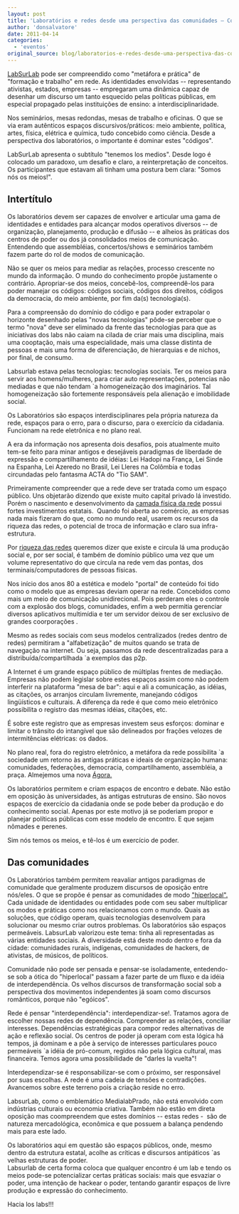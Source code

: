 ```yaml
---
layout: post
title: 'Laboratórios e redes desde uma perspectiva das comunidades – Comunidades desde uma perspectiva de laboratórios em rede.'
author: 'donsalvatore'
date: 2011-04-14
categories:
  - 'eventos'
original_source: blog/laboratorios-e-redes-desde-uma-perspectiva-das-comunidades-–-comunidades-desde-uma-perspectiva-.html
---
```


[LabSurLab](http://labsurlab.co/) pode ser compreendido como "metáfora e prática" de "formação e trabalho" em rede. As identidades envolvidas -- representando ativistas, estados, empresas -- empregaram uma dinâmica capaz de desenhar um discurso um tanto esquecido pelas políticas públicas, em especial propagado pelas instituições de ensino: a interdisciplinaridade.

Nos seminários, mesas redondas, mesas de trabalho e oficinas. O que se via eram autênticos espaços discursivos/práticos: meio ambiente, política, artes, física, elétrica e química, tudo concebido como ciência. Desde a perspectiva dos laboratórios, o importante é dominar estes "códigos".

LabSurLab apresenta o subtítulo "tenemos los medios". Desde logo é colocado um paradoxo, um desafio e claro, a reinterpretação de conceitos. Os participantes que estavam ali tinham uma postura bem clara: "Somos nós os meios!".

## **Intertítulo**

Os laboratórios devem ser capazes de envolver e articular uma gama de identidades e entidades para alcançar modos operativos diversos -- de organização, planejamento, produção e difusão -- e alheios às práticas dos centros de poder ou dos já consolidados meios de comunicação. Entendendo que assembléias, concertos/shows e seminários também fazem parte do rol de modos de comunicação.

Não se quer os meios para mediar as relações, processo crescente no mundo da informação. O mundo do conhecimento propõe justamente o contrário. Apropriar-se dos meios, concebê-los, compreendê-los para poder manejar os códigos: códigos sociais, códigos dos direitos, códigos da democracia, do meio ambiente, por fim da(s) tecnologia(s).

Para a compreensão do domínio do código e para poder extrapolar o horizonte desenhado pelas "novas tecnologias" pôde-se perceber que o termo "nova" deve ser eliminado da frente das tecnologias para que as iniciativas dos labs não caiam na cilada de criar mais uma disciplina, mais uma cooptação, mais uma especialidade, mais uma classe distinta de pessoas e mais uma forma de diferenciação, de hierarquias e de nichos, por final, de consumo.

Labsurlab estava pelas tecnologias: tecnologias sociais. Ter os meios para servir aos homens/mulheres, para criar auto representações, potencias não mediadas e que não tendam \`a homogeneização dos imaginários. Tal homogeneização são fortemente responsáveis pela alienação e imobilidade social.

Os Laboratórios são espaços interdisciplinares pela própria natureza da rede, espaços para o erro, para o discurso, para o exercício da cidadania. Funcionam na rede eletrônica e no plano real.

A era da informação nos apresenta dois desafios, pois atualmente muito tem-se feito para minar antigos e desejáveis paradigmas de liberdade de expressão e compartilhamento de idéias: Lei Hadopi na França, Lei Sinde na Espanha, Lei Azeredo no Brasil, Lei Lleres na Colômbia e todas circundadas pelo fantasma ACTA do "Tio SAM".

Primeiramente compreender que a rede deve ser tratada como um espaço público. Uns objetarão dizendo que existe muito capital privado lá investido. Porém o nascimento e desenvolvimento da [camada física da rede](http://pt.wikiversity.org/wiki/Introdução_ao_curso_e_apresentação_das_ferramentas) possui fortes investimentos estatais.  Quando foi aberta ao comércio, as empresas nada mais fizeram do que, como no mundo real, usarem os recursos da riqueza das redes, o potencial de troca de informação e claro sua infra-estrutura.

Por [riqueza das redes](http://cyber.law.harvard.edu/wealth_of_networks/index.php?title=A_Riqueza_das_Redes_-_Cap%C3%ADtulo_1) queremos dizer que existe e circula lá uma produção social e, por ser social, é também de domínio público uma vez que um volume representativo do que circula na rede vem das pontas, dos terminais/computadores de pessoas físicas.

Nos início dos anos 80 a estética e modelo "portal" de conteúdo foi tido como o modelo que as empresas deviam operar na rede. Concebidos como mais um meio de comunicação unidirecional. Pois perderam eles o controle com a explosão dos blogs, comunidades, enfim a web permitia gerenciar diversos aplicativos multimídia e ter um servidor deixou de ser exclusivo de grandes coorporações .

Mesmo as redes sociais com seus modelos centralizados (redes dentro de redes) permitiram a "alfabetização" de muitos quando se trata de navegação na internet. Ou seja, passamos da rede descentralizadas para a distribuída/compartilhada \`a exemplos das p2p.

A Internet é um grande espaço público de múltiplas frentes de mediação. Empresas não podem legislar sobre estes espaços assim como não podem interferir na plataforma "mesa de bar": aqui e ali a comunicação, as idéias, as citações, os arranjos circulam livremente, manejando códigos lingüísticos e culturais. A diferença da rede é que como meio eletrônico possibilita o registro das mesmas idéias, citações, etc.

É sobre este registro que as empresas investem seus esforços: dominar e limitar o trânsito do intangível que são delineados por frações velozes de intermitências elétricas: os dados.

No plano real, fora do registro eletrônico, a metáfora da rede possibilita \`a sociedade um retorno às antigas práticas e ideais de organização humana: comunidades, federações, democracia, compartilhamento, assembléia, a praça. Almejemos uma nova [Ágora.](http://ww2.ccebrasil.org.br/projeto/anilla-cultural-nueva-agora)

Os laboratórios permitem e criam espaços de encontro e debate. Não estão em oposição às universidades, às antigas estruturas de ensino. São novos espaços de exercício da cidadania onde se pode beber da produção e do conhecimento social. Apenas por este motivo já se poderiam propor e planejar políticas públicas com esse modelo de encontro. E que sejam nômades e perenes.

Sim nós temos os meios, e tê-los é um exercício de poder.

## **Das comunidades**

Os Laboratórios também permitem reavaliar antigos paradigmas de comunidade que geralmente produzem discursos de oposição entre nós/eles. O que se propõe é pensar as comunidades de modo [\"hiperlocal\".](http://en.wikipedia.org/wiki/Hyperlocal) Cada unidade de identidades ou entidades pode com seu saber multiplicar os modos e práticas como nos relacionamos com o mundo. Quais as soluções, que código operam, quais tecnologias desenvolvem para solucionar ou mesmo criar outros problemas. Os laboratórios são espaços permeáveis. LabsurLab valorizou este tema: tinha ali representadas as várias entidades sociais. A diversidade está deste modo dentro e fora da cidade: comunidades rurais, indígenas, comunidades de hackers, de ativistas, de músicos, de políticos.

Comunidade não pode ser pensada e pensar-se isoladamente, entedendo-se sob a ótica do "hiperlocal" passam a fazer parte de um fluxo e da idéia de interdependência. Os velhos discursos de transformação social sob a perspectiva dos movimentos independentes já soam como discursos românticos, porque não "egóicos".

Rede é pensar "interdependência": interdependizar-se!. Tratamos agora de escolher nossas redes de dependência. Compreender as relações, conciliar interesses. Dependências estratégicas para compor redes alternativas de ação e reflexão social. Os centros de poder já operam com esta lógica há tempos, já dominam e a põe à serviço de interesses particulares pouco permeáveis \`a idéia de pró-comum, regidos não pela lógica cultural, mas financeira. Temos agora uma possibilidade de "darles la vuelta"!

Interdependizar-se é responsabilizar-se com o próximo, ser responsável por suas escolhas. A rede é uma cadeia de tensões e contradições. Avancemos sobre este terreno pois a criação reside no erro.

LabsurLab, como o emblemático MedialabPrado, não está envolvido com indústrias culturais ou economia criativa. Também não estão em direta oposição mas coompreendem que estes domínios -- estas redes -  são de natureza mercadológica, econômica e que possuem a balança pendendo mais para este lado.

Os laboratórios aqui em questão são espaços públicos, onde, mesmo dentro da estrutura estatal, acolhe as críticas e discursos antipáticos \`as velhas estruturas de poder.\
Labsurlab de certa forma coloca que qualquer encontro é um lab e tendo os meios pode-se potencializar certas práticas sociais: mais que esvaziar o poder, uma intenção de hackear o poder, tentando garantir espaços de livre produção e expressão do conhecimento.

Hacia los labs!!!
